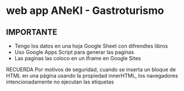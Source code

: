 # web app ANeKI - Gastroturismo

## IMPORTANTE 
* Tengo los datos en una hoja Google Sheet con difrendtes libros
* Uso Google Apps Script para generar las paginas
* Las paginas las coloco en un iframe en Google Sites

RECUERDA Por motivos de seguridad, cuando se inserta un bloque de HTML en una página usando la propiedad innerHTML, los navegadores intencionadamente no ejecutan las etiquetas <script> que vienen dentro de ese bloque de HTML.

Pâgina "inicio.html"
![image](https://github.com/user-attachments/assets/24cc61d7-8e5f-42aa-b84f-bfb8b861f8a0)
![image](https://github.com/user-attachments/assets/79771047-b0d2-477e-8365-62c92a6f95cd)
![image](https://github.com/user-attachments/assets/b87f7e35-f0ca-4510-a881-0e9d6a0a8cb6)
![image](https://github.com/user-attachments/assets/707bb627-56d5-42e7-9cc3-0354236b4988)

Pagina "tapeo.html"


